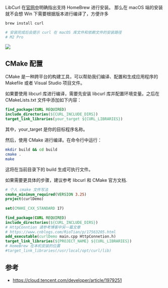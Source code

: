 
LibCurl 在[官网中](https://formulae.brew.sh/formula/curl)明确指出支持 HomeBrew 进行安装。
那么在 macOS 端的安装就不会想 Win 下需要根据版本进行编译了，方便许多

```bash
brew install curl

# 安装完成后会提示 curl 在 macOS 库文件和依赖文件的安装路径
# M2 Pro

```

![](https://cdn.jsdelivr.net/gh/RivTian/Blogimg/img/20230729132136.png)


## CMake 配置

CMake 是一种跨平台的构建工具，可以帮助我们编译、配置和生成应用程序的 Makefile 或者 Visual Studio 项目文件。

如果要使用 libcurl 库进行编译，需要先安装 libcurl 库并配置环境变量。之后在 CMakeLists.txt 文件中添加如下内容：

```cmake
find_package(CURL REQUIRED)
include_directories(${CURL_INCLUDE_DIRS})
target_link_libraries(your_target ${CURL_LIBRARIES})
```

其中，your_target 是你的目标程序名称。

然后，使用 CMake 进行编译。在命令行中运行：

```bash
mkdir build && cd build
cmake .
make
```

这将在当前目录下的 build 生成可执行文件。

如果需要更具体的步骤，建议参考 libcurl 和 CMake 官方文档.

```cmake
# 个人 cmake 文件写法
cmake_minimum_required(VERSION 3.25)  
project(curlDemo)  
  
set(CMAKE_CXX_STANDARD 17)  
  
find_package(CURL REQUIRED)  
include_directories(${CURL_INCLUDE_DIRS})  
# HttpConntion 请参考博客中另一篇文章
# https://www.cnblogs.com/RioTian/p/17563205.html
add_executable(curlDemo main.cpp HttpConnetion.h)  
target_link_libraries(${PROJECT_NAME} ${CURL_LIBRARIES})  
# HomeBrew 在本机安装的位置
#target_link_libraries(/usr/local/opt/curl/lib)

```

## 参考

* https://cloud.tencent.com/developer/article/1979251